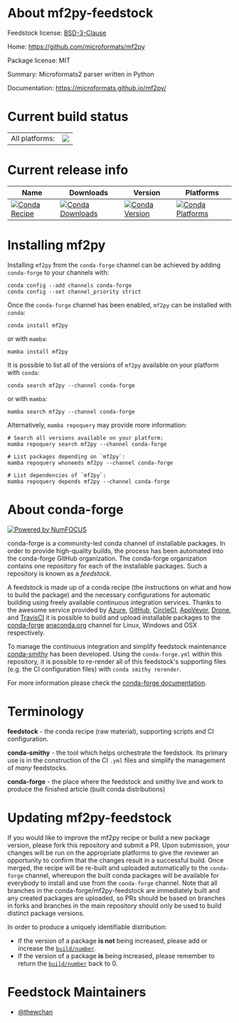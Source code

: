 About mf2py-feedstock
=====================

Feedstock license: [BSD-3-Clause](https://github.com/conda-forge/mf2py-feedstock/blob/main/LICENSE.txt)

Home: https://github.com/microformats/mf2py

Package license: MIT

Summary: Microformats2 parser written in Python

Documentation: https://microformats.github.io/mf2py/

Current build status
====================


<table><tr><td>All platforms:</td>
    <td>
      <a href="https://dev.azure.com/conda-forge/feedstock-builds/_build/latest?definitionId=22341&branchName=main">
        <img src="https://dev.azure.com/conda-forge/feedstock-builds/_apis/build/status/mf2py-feedstock?branchName=main">
      </a>
    </td>
  </tr>
</table>

Current release info
====================

| Name | Downloads | Version | Platforms |
| --- | --- | --- | --- |
| [![Conda Recipe](https://img.shields.io/badge/recipe-mf2py-green.svg)](https://anaconda.org/conda-forge/mf2py) | [![Conda Downloads](https://img.shields.io/conda/dn/conda-forge/mf2py.svg)](https://anaconda.org/conda-forge/mf2py) | [![Conda Version](https://img.shields.io/conda/vn/conda-forge/mf2py.svg)](https://anaconda.org/conda-forge/mf2py) | [![Conda Platforms](https://img.shields.io/conda/pn/conda-forge/mf2py.svg)](https://anaconda.org/conda-forge/mf2py) |

Installing mf2py
================

Installing `mf2py` from the `conda-forge` channel can be achieved by adding `conda-forge` to your channels with:

```
conda config --add channels conda-forge
conda config --set channel_priority strict
```

Once the `conda-forge` channel has been enabled, `mf2py` can be installed with `conda`:

```
conda install mf2py
```

or with `mamba`:

```
mamba install mf2py
```

It is possible to list all of the versions of `mf2py` available on your platform with `conda`:

```
conda search mf2py --channel conda-forge
```

or with `mamba`:

```
mamba search mf2py --channel conda-forge
```

Alternatively, `mamba repoquery` may provide more information:

```
# Search all versions available on your platform:
mamba repoquery search mf2py --channel conda-forge

# List packages depending on `mf2py`:
mamba repoquery whoneeds mf2py --channel conda-forge

# List dependencies of `mf2py`:
mamba repoquery depends mf2py --channel conda-forge
```


About conda-forge
=================

[![Powered by
NumFOCUS](https://img.shields.io/badge/powered%20by-NumFOCUS-orange.svg?style=flat&colorA=E1523D&colorB=007D8A)](https://numfocus.org)

conda-forge is a community-led conda channel of installable packages.
In order to provide high-quality builds, the process has been automated into the
conda-forge GitHub organization. The conda-forge organization contains one repository
for each of the installable packages. Such a repository is known as a *feedstock*.

A feedstock is made up of a conda recipe (the instructions on what and how to build
the package) and the necessary configurations for automatic building using freely
available continuous integration services. Thanks to the awesome service provided by
[Azure](https://azure.microsoft.com/en-us/services/devops/), [GitHub](https://github.com/),
[CircleCI](https://circleci.com/), [AppVeyor](https://www.appveyor.com/),
[Drone](https://cloud.drone.io/welcome), and [TravisCI](https://travis-ci.com/)
it is possible to build and upload installable packages to the
[conda-forge](https://anaconda.org/conda-forge) [anaconda.org](https://anaconda.org/)
channel for Linux, Windows and OSX respectively.

To manage the continuous integration and simplify feedstock maintenance
[conda-smithy](https://github.com/conda-forge/conda-smithy) has been developed.
Using the ``conda-forge.yml`` within this repository, it is possible to re-render all of
this feedstock's supporting files (e.g. the CI configuration files) with ``conda smithy rerender``.

For more information please check the [conda-forge documentation](https://conda-forge.org/docs/).

Terminology
===========

**feedstock** - the conda recipe (raw material), supporting scripts and CI configuration.

**conda-smithy** - the tool which helps orchestrate the feedstock.
                   Its primary use is in the construction of the CI ``.yml`` files
                   and simplify the management of *many* feedstocks.

**conda-forge** - the place where the feedstock and smithy live and work to
                  produce the finished article (built conda distributions)


Updating mf2py-feedstock
========================

If you would like to improve the mf2py recipe or build a new
package version, please fork this repository and submit a PR. Upon submission,
your changes will be run on the appropriate platforms to give the reviewer an
opportunity to confirm that the changes result in a successful build. Once
merged, the recipe will be re-built and uploaded automatically to the
`conda-forge` channel, whereupon the built conda packages will be available for
everybody to install and use from the `conda-forge` channel.
Note that all branches in the conda-forge/mf2py-feedstock are
immediately built and any created packages are uploaded, so PRs should be based
on branches in forks and branches in the main repository should only be used to
build distinct package versions.

In order to produce a uniquely identifiable distribution:
 * If the version of a package **is not** being increased, please add or increase
   the [``build/number``](https://docs.conda.io/projects/conda-build/en/latest/resources/define-metadata.html#build-number-and-string).
 * If the version of a package **is** being increased, please remember to return
   the [``build/number``](https://docs.conda.io/projects/conda-build/en/latest/resources/define-metadata.html#build-number-and-string)
   back to 0.

Feedstock Maintainers
=====================

* [@thewchan](https://github.com/thewchan/)

